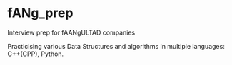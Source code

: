 # fANg_prep
Interview prep for fAANgULTAD companies

Practicising various Data Structures and algorithms in multiple languages: C++(CPP), Python.

